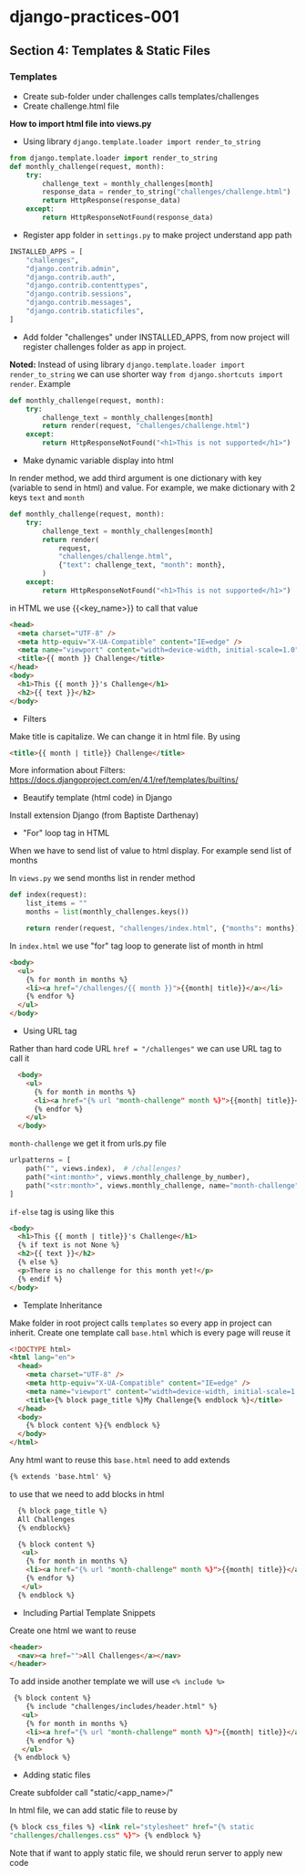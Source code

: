 # django-practices-001

## Section 4: Templates & Static Files

### Templates

- Create sub-folder under challenges calls templates/challenges
- Create challenge.html file

<b>How to import html file into views.py</b>

- Using library `django.template.loader import render_to_string`

```python
from django.template.loader import render_to_string
def monthly_challenge(request, month):
    try:
        challenge_text = monthly_challenges[month]
        response_data = render_to_string("challenges/challenge.html")
        return HttpResponse(response_data)
    except:
        return HttpResponseNotFound(response_data)
```

- Register app folder in `settings.py` to make project understand app path

```python
INSTALLED_APPS = [
    "challenges",
    "django.contrib.admin",
    "django.contrib.auth",
    "django.contrib.contenttypes",
    "django.contrib.sessions",
    "django.contrib.messages",
    "django.contrib.staticfiles",
]
```

- Add folder "challenges" under INSTALLED_APPS, from now project will register challenges folder as app in project.

<b>Noted:</b>
Instead of using library `django.template.loader import render_to_string` we can use shorter way `from django.shortcuts import render`. Example

```python
def monthly_challenge(request, month):
    try:
        challenge_text = monthly_challenges[month]
        return render(request, "challenges/challenge.html")
    except:
        return HttpResponseNotFound("<h1>This is not supported</h1>")
```

- Make dynamic variable display into html

In render method, we add third argument is one dictionary with key (variable to send in html) and value. For example, we make dictionary with 2 keys `text` and `month`

```python
def monthly_challenge(request, month):
    try:
        challenge_text = monthly_challenges[month]
        return render(
            request,
            "challenges/challenge.html",
            {"text": challenge_text, "month": month},
        )
    except:
        return HttpResponseNotFound("<h1>This is not supported</h1>")

```

in HTML we use {{<key_name>}} to call that value

```html
<head>
  <meta charset="UTF-8" />
  <meta http-equiv="X-UA-Compatible" content="IE=edge" />
  <meta name="viewport" content="width=device-width, initial-scale=1.0" />
  <title>{{ month }} Challenge</title>
</head>
<body>
  <h1>This {{ month }}'s Challenge</h1>
  <h2>{{ text }}</h2>
</body>
```

- Filters

Make title is capitalize. We can change it in html file. By using

```html
<title>{{ month | title}} Challenge</title>
```

More information about Filters: https://docs.djangoproject.com/en/4.1/ref/templates/builtins/

- Beautify template (html code) in Django

Install extension Django (from Baptiste Darthenay)

- "For" loop tag in HTML

When we have to send list of value to html display. For example send list of months

In `views.py` we send months list in render method

```python
def index(request):
    list_items = ""
    months = list(monthly_challenges.keys())

    return render(request, "challenges/index.html", {"months": months})
```

In `index.html` we use "for" tag loop to generate list of month in html

```html
<body>
  <ul>
    {% for month in months %}
    <li><a href="/challenges/{{ month }}">{{month| title}}</a></li>
    {% endfor %}
  </ul>
</body>
```

- Using URL tag

Rather than hard code URL `href = "/challenges"` we can use URL tag to call it

```html
  <body>
    <ul>
      {% for month in months %}
      <li><a href="{% url "month-challenge" month %}">{{month| title}}</a></li>
      {% endfor %}
    </ul>
  </body>
```

`month-challenge` we get it from urls.py file

```python
urlpatterns = [
    path("", views.index),  # /challenges?
    path("<int:month>", views.monthly_challenge_by_number),
    path("<str:month>", views.monthly_challenge, name="month-challenge"),
]
```

`if-else` tag is using like this

```html
<body>
  <h1>This {{ month | title}}'s Challenge</h1>
  {% if text is not None %}
  <h2>{{ text }}</h2>
  {% else %}
  <p>There is no challenge for this month yet!</p>
  {% endif %}
</body>
```

- Template Inheritance

Make folder in root project calls `templates` so every app in project can inherit. Create one template call `base.html` which is every page will reuse it

```html
<!DOCTYPE html>
<html lang="en">
  <head>
    <meta charset="UTF-8" />
    <meta http-equiv="X-UA-Compatible" content="IE=edge" />
    <meta name="viewport" content="width=device-width, initial-scale=1.0" />
    <title>{% block page_title %}My Challenge{% endblock %}</title>
  </head>
  <body>
    {% block content %}{% endblock %}
  </body>
</html>
```

Any html want to reuse this `base.html` need to add extends

```html
{% extends 'base.html' %}
```

to use that we need to add blocks in html

```html
  {% block page_title %}
  All Challenges
  {% endblock%}

  {% block content %}
   <ul>
    {% for month in months %}
    <li><a href="{% url "month-challenge" month %}">{{month| title}}</a></li>
    {% endfor %}
   </ul>
  {% endblock %}
```

- Including Partial Template Snippets

Create one html we want to reuse

```html
<header>
  <nav><a href="">All Challenges</a></nav>
</header>
```

To add inside another template we will use `<% include %>`

```html
 {% block content %}
    {% include "challenges/includes/header.html" %}
   <ul>
    {% for month in months %}
    <li><a href="{% url "month-challenge" month %}">{{month| title}}</a></li>
    {% endfor %}
   </ul>
 {% endblock %}
```

- Adding static files

Create subfolder call "static/<app_name>/"

In html file, we can add static file to reuse by

```html
{% block css_files %} <link rel="stylesheet" href="{% static
"challenges/challenges.css" %}"> {% endblock %}
```

Note that if want to apply static file, we should rerun server to apply new code

